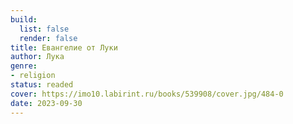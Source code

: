 ```yaml
---
build:
  list: false
  render: false
title: Евангелие от Луки
author: Лука
genre:
- religion
status: readed
cover: https://imo10.labirint.ru/books/539908/cover.jpg/484-0
date: 2023-09-30
---
```


